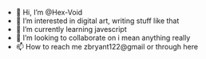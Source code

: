 - 👋 Hi, I’m @Hex-Void
- 👀 I’m interested in digital art, writing stuff like that
- 🌱 I’m currently learning javescript
- 💞️ I’m looking to collaborate on i mean anything really
- 📫 How to reach me zbryant122@gmail or through here

<!---
Hex-Void/Hex-Void is a ✨ special ✨ repository because its `README.md` (this file) appears on your GitHub profile.
You can click the Preview link to take a look at your changes.
--->
